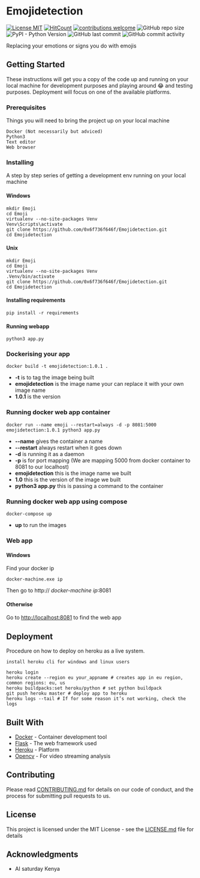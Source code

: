 # Emojidetection
[![License MIT](https://img.shields.io/badge/license-MIT-blue.svg)](https://github.com/0x6f736f646f/Emojidetection/blob/master/LICENSE)
[![HitCount](http://hits.dwyl.io/0x6f736f646f/Emojidetection.svg)](http://hits.dwyl.io/0x6f736f646f/Emojidetection)
[![contributions welcome](https://img.shields.io/badge/contributions-welcome-brightgreen.svg?style=flat)](https://github.com/0x6f736f646f/Emojidetection/issues)
![GitHub repo size](https://img.shields.io/github/repo-size/0x6f736f646f/Emojidetection.svg?color=purple&style=plastic)
![PyPI - Python Version](https://img.shields.io/pypi/pyversions/Flask.svg?style=plastic)
![GitHub last commit](https://img.shields.io/github/last-commit/0x6f736f646f/Emojidetection.svg?style=plastic)
![GitHub commit activity](https://img.shields.io/github/commit-activity/w/0x6f736f646f/Emojidetection.svg?style=plastic)

Replacing your emotions or signs you do with emojis
## Getting Started

These instructions will get you a copy of the code up and running on your local machine for development purposes and playing around 😂 and testing purposes. Deployment will focus on one of the available platforms.

### Prerequisites

Things you will need to bring the project up on your local machine
```
Docker (Not necessarily but adviced)
Python3
Text editor
Web browser
```

### Installing

A step by step series of getting a development env running on your local machine

#### Windows

```
mkdir Emoji
cd Emoji
virtualenv --no-site-packages Venv
Venv\Scripts\activate
git clone https://github.com/0x6f736f646f/Emojidetection.git
cd Emojidetection
```

#### Unix

```
mkdir Emoji
cd Emoji
virtualenv --no-site-packages Venv
.Venv/bin/activate
git clone https://github.com/0x6f736f646f/Emojidetection.git
cd Emojidetection
```

#### Installing requirements

```
pip install -r requirements
```

#### Running webapp

```
python3 app.py
```
### Dockerising your app

```
docker build -t emojidetection:1.0.1 .
```

* **-t** is to tag the image being built
* **emojidetection** is the image name your can replace it with your own image name
* **1.0.1** is the version

### Running docker web app container

```
docker run --name emoji --restart=always -d -p 8081:5000 emojidetection:1.0.1 python3 app.py
```
* **--name** gives the container a name
* **--restart** always restart when it goes down
* **-d** is running it as a daemon
* **-p** is for port mapping (We are mapping 5000 from docker container to 8081 to our localhost)
* **emojidetection** this is the image name we built
* **1.0** this is the version of the image we built
* **python3 app.py** this is passing a command to the container

### Running docker web app using compose
```
docker-compose up
```
* **up** to run the images


### Web app
#### Windows
Find your docker ip
```
docker-machine.exe ip
```
Then go to http:// *docker-machine ip*:8081

#### Otherwise
Go to [http://localhost:8081](http://localhost:8081) to find the web app

## Deployment

Procedure on how to deploy on heroku as a live system.

    install heroku cli for windows and linux users
```
heroku login
heroku create --region eu your_appname # creates app in eu region, common regions: eu, us
heroku buildpacks:set heroku/python # set python buildpack
git push heroku master # deploy app to heroku
heroku logs --tail # If for some reason it’s not working, check the logs
```

## Built With

* [Docker](https://www.docker.com/) - Container development tool
* [Flask](https://maven.apache.org/) - The web framework used
* [Heroku](https://www.heroku.com/) - Platform
* [Opencv](https://opencv.org/) - For video streaming analysis

## Contributing

Please read [CONTRIBUTING.md](https://gist.github.com/PurpleBooth/b24679402957c63ec426) for details on our code of conduct, and the process for submitting pull requests to us.

## License

This project is licensed under the MIT License - see the [LICENSE.md](LICENSE.md) file for details

## Acknowledgments

* AI saturday Kenya
